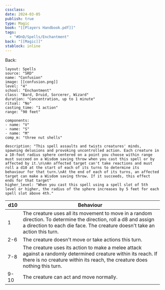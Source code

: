 ```yaml
---
cssclass: 
date: 2024-03-05
publish: true
type: Magic
book: "[[Players Handbook.pdf]]"
tags:
  - "#DnD/Spells/Enchantment"
back: "[[Magic]]"
stablock: inline
---
```

Back: 


```statblock
layout: Spells
source: "SRD"
name: "Confusion"
image: [[confusion.png]]
level: "4"
school: "Enchantment"
class: "Bard, Druid, Sorcerer, Wizard"
duration: "Concentration, up to 1 minute"
ritual: "No"
casting_time: "1 action"
range: "90 feet"

components:
- name: "V"
- name: "S"
- name: "M"
comp_m: "three nut shells"

description: "This spell assaults and twists creatures' minds, spawning delusions and provoking uncontrolled action. Each creature in a 10-foot radius sphere centered on a point you choose within range must succeed on a Wisdom saving throw when you cast this spell or by affected by it.\n\nAn affected target can't take reactions and must roll a d10 at the start of each of its turns to determine its behaviour for that turn.\nAt the end of each of its turns, an affected target can make a Wisdom saving throw. If it succeeds, this effect ends for that target"
higher_level: "When you cast this spell using a spell slot of 5th level or higher, the radius of the sphere increases by 5 feet for each spell slot above 4th."
```



| d10  | Behaviour                                                                                                                                                                                       |
| ---- | ----------------------------------------------------------------------------------------------------------------------------------------------------------------------------------------------- |
| 1    | The creature uses all its movement to move in a random direction. To determine the direction, roll a d8 and assign a direction to each die face. The creature doesn't take an action this turn. |
| 2-6  | The creature doesn't move or take actions this turn.                                                                                                                                            |
| 7-8  | The creature uses its action to make a melee attack against a randomly determined creature within its reach. If there is no creature within its reach, the creature does nothing this turn.     |
| 9-10 | The creature can act and move normally.                                                                                                                                                         |

